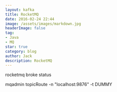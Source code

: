 ```yaml
---
layout: kafka
title: RocketMQ 
date: 2016-02-24 22:44
image: /assets/images/markdown.jpg
headerImage: false
tag:
- Java
- MQ
star: true
category: blog
author: Jack
description: RocketMQ 
---
```



rocketmq broke status 


mqadmin topicRoute -n "localhost:9876" -t DUMMY


